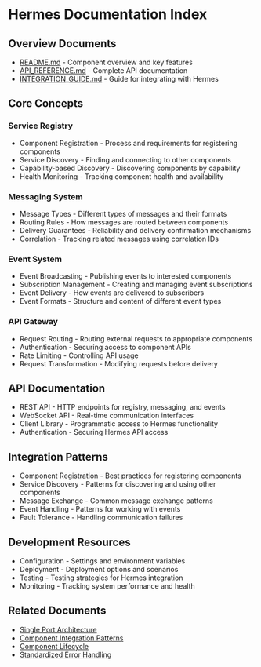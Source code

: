 # Hermes Documentation Index

## Overview Documents
- [README.md](./README.md) - Component overview and key features
- [API_REFERENCE.md](./API_REFERENCE.md) - Complete API documentation
- [INTEGRATION_GUIDE.md](./INTEGRATION_GUIDE.md) - Guide for integrating with Hermes

## Core Concepts

### Service Registry
- Component Registration - Process and requirements for registering components
- Service Discovery - Finding and connecting to other components
- Capability-based Discovery - Discovering components by capability
- Health Monitoring - Tracking component health and availability

### Messaging System
- Message Types - Different types of messages and their formats
- Routing Rules - How messages are routed between components
- Delivery Guarantees - Reliability and delivery confirmation mechanisms
- Correlation - Tracking related messages using correlation IDs

### Event System
- Event Broadcasting - Publishing events to interested components
- Subscription Management - Creating and managing event subscriptions
- Event Delivery - How events are delivered to subscribers
- Event Formats - Structure and content of different event types

### API Gateway
- Request Routing - Routing external requests to appropriate components
- Authentication - Securing access to component APIs
- Rate Limiting - Controlling API usage
- Request Transformation - Modifying requests before delivery

## API Documentation
- REST API - HTTP endpoints for registry, messaging, and events
- WebSocket API - Real-time communication interfaces
- Client Library - Programmatic access to Hermes functionality
- Authentication - Securing Hermes API access

## Integration Patterns
- Component Registration - Best practices for registering components
- Service Discovery - Patterns for discovering and using other components
- Message Exchange - Common message exchange patterns
- Event Handling - Patterns for working with events
- Fault Tolerance - Handling communication failures

## Development Resources
- Configuration - Settings and environment variables
- Deployment - Deployment options and scenarios
- Testing - Testing strategies for Hermes integration
- Monitoring - Tracking system performance and health

## Related Documents
- [Single Port Architecture](../../TektonDocumentation/Architecture/SinglePortArchitecture.md)
- [Component Integration Patterns](../../TektonDocumentation/Architecture/ComponentIntegrationPatterns.md)
- [Component Lifecycle](../../TektonDocumentation/Architecture/ComponentLifecycle.md)
- [Standardized Error Handling](../../TektonDocumentation/DeveloperGuides/StandardizedErrorHandling.md)
